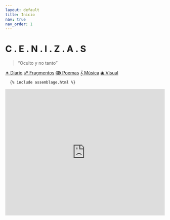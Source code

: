 ```yaml
---
layout: default
title: Inicio
nav: true
nav_order: 1
---
```


# C . E . N . I . Z . A . S

> “Oculto y no tanto”

<div class="nube-de-palabras">
  <a href="{{ site.baseurl }}/diario/">✶ Diario</a>
  <a href="{{ site.baseurl }}/fragmentos/">☍ Fragmentos</a>
  <a href="{{ site.baseurl }}/poemas/">ↂ Poemas</a>
  <a href="{{ site.baseurl }}/musica/">𝄞 Música</a>
  <a href="{{ site.baseurl }}/visual/">◉ Visual</a>
</div>

      {% include assemblage.html %}



<canvas id="art" width="800" height="600" style="width: 100%; height: 300px;"></canvas>
<script>
const canvas = document.getElementById("art");
const ctx = canvas.getContext("2d");
let t = 0;

function draw() {
  ctx.clearRect(0, 0, canvas.width, canvas.height);
  ctx.strokeStyle = "#999";
  ctx.beginPath();
  for (let x = 0; x < canvas.width; x += 10) {
    let y = canvas.height / 2 + Math.sin(x * 0.01 + t) * 20;
    ctx.lineTo(x, y);
  }
  ctx.stroke();
  t += 0.05;
  requestAnimationFrame(draw);
}
draw();
</script>


<iframe width="100%" height="400px" src="https://www.youtube.com/embed/QNS9RGB1GWg?si=1kdQaWa02BWeQJiI" title="YouTube video player" frameborder="0" allow="accelerometer; autoplay; clipboard-write; encrypted-media; gyroscope; picture-in-picture; web-share" referrerpolicy="strict-origin-when-cross-origin" allowfullscreen></iframe>




<script>
  // Cargar samples
  const kick = new Tone.Player("assets/samples/kick.wav").toDestination();
  const pad = new Tone.Player("assets/samples/drone.wav").toDestination();
  const reverb = new Tone.Reverb(4).toDestination();
  const perc = new Tone.Player("assets/samples/perc.wav").toDestination();
  // Conexión del pad al efecto
  pad.connect(reverb);

  // Filtro con LFO para movimiento
  const padFilter = new Tone.Filter(400, "lowpass").toDestination();
  reverb.connect(padFilter);

  const lfo = new Tone.LFO("0.1hz", 200, 1000);
  lfo.connect(padFilter.frequency).start();

  // Contador para el kick
  let kickCount = 0;

  // Loop de kick
  const kickLoop = new Tone.Loop((time) => {
    kickCount++;
    if (kickCount % 16 === 0) {

    } else {
      kick.start(time);
    }
  }, "4n");

  // loop Percucion
  const percLoop = new Tone.Loop((time) => {
    perc.start(time);
  }, "16m");

  // Loop ambiental del pad
  const padLoop = new Tone.Loop((time) => {
    pad.playbackRate = Math.random() * 0.3 + 0.9; // variación sutil
    pad.start(time);
  }, "4m");

  // Botón para iniciar
  document.getElementById("start").addEventListener("click", async () => {
    await Tone.start();
    kick.volume.value = -8;
    pad.volume.value = -12;
    perc.volume.value = -12

    pad.volume.rampTo(0, 8);
    kick.volume.rampTo(0, 3);
    perc.volume.rampTo(0, 6);

    kickLoop.start(0);
    padLoop.start(0);
    percLoop.start(0);
    Tone.Transport.start();

    document.getElementById("start").style.display = "none";
  });
</script>
